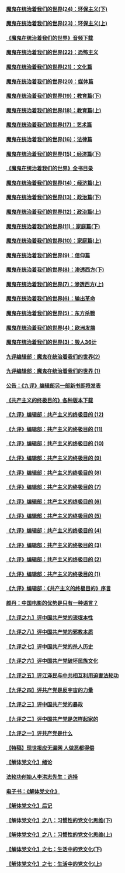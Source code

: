 #### [魔鬼在统治着我们的世界(24)：环保主义(下)](../pages/nsc422/n10695307.md?t=10091832) 

#### [魔鬼在统治着我们的世界(23)：环保主义(上)](../pages/nsc422/n10688613.md?t=10091832) 

#### [《魔鬼在统治着我们的世界》音频下载](../pages/nsc422/n10635553.md?t=10091832) 

#### [魔鬼在统治着我们的世界(22)：恐怖主义](../pages/nsc422/n10614727.md?t=10091832) 

#### [魔鬼在统治着我们的世界(21)：文化篇](../pages/nsc422/n10597706.md?t=10091832) 

#### [魔鬼在统治着我们的世界(20)：媒体篇](../pages/nsc422/n10586579.md?t=10091832) 

#### [魔鬼在统治着我们的世界(19)：教育篇(下)](../pages/nsc422/n10564808.md?t=10091832) 

#### [魔鬼在统治着我们的世界(18)：教育篇(上)](../pages/nsc422/n10526970.md?t=10091832) 

#### [魔鬼在统治着我们的世界(17)：艺术篇](../pages/nsc422/n10499093.md?t=10091832) 

#### [魔鬼在统治着我们的世界(16)：法律篇](../pages/nsc422/n10485969.md?t=10091832) 

#### [魔鬼在统治着我们的世界(15)：经济篇(下)](../pages/nsc422/n10469975.md?t=10091832) 

#### [《魔鬼在统治着我们的世界》全书目录](../pages/nsc422/n10464261.md?t=10091832) 

#### [魔鬼在统治着我们的世界(14)：经济篇(上)](../pages/nsc422/n10457370.md?t=10091832) 

#### [魔鬼在统治着我们的世界(13)：政治篇(下)](../pages/nsc422/n10448270.md?t=10091832) 

#### [魔鬼在统治着我们的世界(12)：政治篇(上)](../pages/nsc422/n10444576.md?t=10091832) 

#### [魔鬼在统治着我们的世界(11)：家庭篇(下)](../pages/nsc422/n10440961.md?t=10091832) 

#### [魔鬼在统治着我们的世界(10)：家庭篇(上)](../pages/nsc422/n10435448.md?t=10091832) 

#### [魔鬼在统治着我们的世界(9)：信仰篇](../pages/nsc422/n10432159.md?t=10091832) 

#### [魔鬼在统治着我们的世界(8)：渗透西方(下)](../pages/nsc422/n10429603.md?t=10091832) 

#### [魔鬼在统治着我们的世界(7)：渗透西方(上)](../pages/nsc422/n10426013.md?t=10091832) 

#### [魔鬼在统治着我们的世界(6)：输出革命](../pages/nsc422/n10421536.md?t=10091832) 

#### [魔鬼在统治着我们的世界(5)：东方杀戮](../pages/nsc422/n10417707.md?t=10091832) 

#### [魔鬼在统治着我们的世界(4)：欧洲发端](../pages/nsc422/n10414890.md?t=10091832) 

#### [魔鬼在统治着我们的世界(3)：毁人36计](../pages/nsc422/n10411583.md?t=10091832) 

#### [九评编辑部：魔鬼在统治着我们的世界(2)](../pages/nsc422/n10410036.md?t=10091832) 

#### [九评编辑部：魔鬼在统治着我们的世界 (1)](../pages/nsc422/n10406825.md?t=10091832) 

#### [公告：《九评》编辑部另一部新书即将发表](../pages/nsc422/n10405104.md?t=10091832) 

#### [《共产主义的终极目的》各种版本下载](../pages/nsc422/n10022138.md?t=10091832) 

#### [《九评》编辑部：共产主义的终极目的 (12)](../pages/nsc422/n9933272.md?t=10091832) 

#### [《九评》编辑部：共产主义的终极目的 (11)](../pages/nsc422/n9924973.md?t=10091832) 

#### [《九评》编辑部：共产主义的终极目的 (10)](../pages/nsc422/n9920883.md?t=10091832) 

#### [《九评》编辑部：共产主义的终极目的 (9)](../pages/nsc422/n9916363.md?t=10091832) 

#### [《九评》编辑部：共产主义的终极目的 (8)](../pages/nsc422/n9912488.md?t=10091832) 

#### [《九评》编辑部：共产主义的终极目的 (7)](../pages/nsc422/n9901176.md?t=10091832) 

#### [《九评》编辑部：共产主义的终极目的 (6)](../pages/nsc422/n9899359.md?t=10091832) 

#### [《九评》编辑部：共产主义的终极目的 (5)](../pages/nsc422/n9893174.md?t=10091832) 

#### [《九评》编辑部：共产主义的终极目的 (4)](../pages/nsc422/n9891246.md?t=10091832) 

#### [《九评》编辑部：共产主义的终极目的 (3)](../pages/nsc422/n9879879.md?t=10091832) 

#### [《九评》编辑部：共产主义的终极目的 (2)](../pages/nsc422/n9876205.md?t=10091832) 

#### [《九评》编辑部：共产主义的终极目的 (1)](../pages/nsc422/n9865857.md?t=10091832) 

#### [《九评》编辑部：《共产主义的终极目的》序言](../pages/nsc422/n9862666.md?t=10091832) 

#### [颜丹：中国电影的优势是只有一种语言？](../pages/nsc422/n9583062.md?t=10091832) 

#### [【九评之九】评中国共产党的流氓本性](../pages/nsc422/n737542.md?t=10091832) 

#### [【九评之八】评中国共产党的邪教本质](../pages/nsc422/n735942.md?t=10091832) 

#### [【九评之七】评中国共产党的杀人历史](../pages/nsc422/n733806.md?t=10091832) 

#### [【九评之六】评中国共产党破坏民族文化](../pages/nsc422/n731667.md?t=10091832) 

#### [【九评之五】评江泽民与中共相互利用迫害法轮功](../pages/nsc422/n730058.md?t=10091832) 

#### [【九评之四】评共产党是反宇宙的力量](../pages/nsc422/n727814.md?t=10091832) 

#### [【九评之三】评中国共产党的暴政](../pages/nsc422/n725597.md?t=10091832) 

#### [【九评之二】评中国共产党是怎样起家的](../pages/nsc422/n723946.md?t=10091832) 

#### [【九评之一】评共产党是什么](../pages/nsc422/n722529.md?t=10091832) 

#### [【特稿】现世报应无漏网 人做恶都得偿](../pages/nsc422/n4215167.md?t=10091832) 

#### [【解体党文化】绪论](../pages/nsc422/n1449356.md?t=10091832) 

#### [法轮功创始人李洪志先生：选择](../pages/nsc422/n3580738.md?t=10091832) 

#### [电子书：《解体党文化》](../pages/nsc422/n1573484.md?t=10091832) 

#### [【解体党文化】后记](../pages/nsc422/n1531999.md?t=10091832) 

#### [【解体党文化】之八：习惯性的党文化思维(下)](../pages/nsc422/n1526477.md?t=10091832) 

#### [【解体党文化】之八：习惯性的党文化思维(上)](../pages/nsc422/n1520631.md?t=10091832) 

#### [【解体党文化】之七：生活中的党文化(下)](../pages/nsc422/n1513446.md?t=10091832) 

#### [【解体党文化】之七：生活中的党文化(上)](../pages/nsc422/n1509358.md?t=10091832) 

